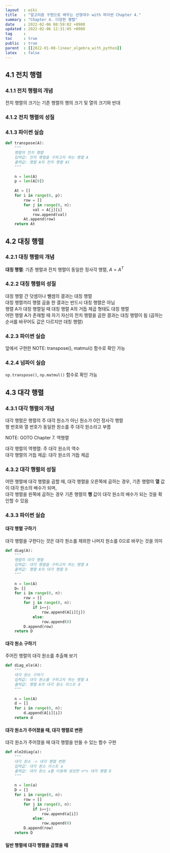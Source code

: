 ```yaml
---
layout  : wiki
title   : "알고리즘 구현으로 배우는 선형대수 with 파이썬 Chapter 4."
summary : "Chapter 4. 다양한 행렬"
date    : 2022-02-06 08:59:02 +0900
updated : 2022-02-06 12:31:05 +0900
tag     : 
toc     : true
public  : true
parent  : [[2022-01-08-linear_algebra_with_python]]
latex   : false
---
```


## 4.1 전치 행렬

### 4.1.1 전치 행렬의 개념

전치 행렬의 크기는 기존 행렬의 행의 크기 및 열의 크기와 반대  

### 4.1.2 전치 행렬의 성질

### 4.1.3 파이썬 실습

```python
def transpose(A):
    """
    행렬의 전치 행렬
    입력값: 전치 행렬을 구하고자 하는 행렬 A
    출력값: 행렬 A의 전치 행렬 At
    """
    
    n = len(A)
    p = len(A[0])
    
    At = []
    for i in range(0, p):
        row = []
        for j in range(0, n):
            val = A[j][i]
            row.append(val)
        At.append(row)
    return At
```

## 4.2 대칭 행렬

### 4.2.1 대칭 행렬의 개념

**대칭 행렬**: 기존 행렬과 전치 행렬이 동일한 정사각 행렬, $A=A^T$

### 4.2.2 대칭 행렬의 성질

대칭 행렬 간 덧셈이나 뺄셈의 결과는 대칭 행렬  
대칭 행렬끼리 행렬 곱을 한 결과는 반드시 대칭 행렬은 아님  
행렬 A가 대칭 행렬일 때 대칭 행렬 A의 거듭 제곱 형태도 대칭 행렬  
어떤 행렬 A가 존재할 때 자기 자신의 전치 행렬을 곱한 결과는 대칭 행렬이 됨 (곱하는 순서를 바꾸어도 값은 다르지만 대칭 행렬)  

### 4.2.3 파이썬 실습

앞에서 구현한 NOTE: transpose(), matmul() 함수로 확인 가능

### 4.2.4 넘파이 실습

`np.transpose()`, `np.matmul()` 함수로 확인 가능

## 4.3 대각 행렬

### 4.3.1 대각 행렬의 개념

대각 행렬은 행렬의 주 대각 원소가 아닌 원소가 0인 정사각 행렬  
행 번호와 열 번호가 동일한 원소를 주 대각 원소라고 부름  

NOTE: GOTO Chapter 7. 역행렬  

대각 행렬의 역행렬: 주 대각 원소의 역수  
대각 행렬의 거듭 제곱: 대각 원소의 거듭 제곱  

### 4.3.2 대각 행렬의 성질

어떤 행렬에 대각 행렬을 곱할 때, 대각 행렬을 오른쪽에 곱하는 경우, 기존 행렬의 **열** 값이 대각 원소의 배수가 되며,  
대각 행렬을 왼쪽에 곱하는 경우 기존 행렬의 **행** 값이 대각 원소의 배수가 되는 것을 확인할 수 있음

### 4.3.3 파이썬 실습

#### 대각 행렬 구하기

대각 행렬을 구한다는 것은 대각 원소를 제외한 나머지 원소를 0으로 바꾸는 것을 의미  

```python
def diag(A):
    """
    행렬의 대각 행렬
    입력값: 대각 행렬을 구하고자 하는 행렬 A
    출력값: 행렬 A의 대각 행렬 D
    """
    
    n = len(A)
    D= []
    for i in range(0, n):
        row = []
        for j in range(0, n):
            if i==j:
                row.append(A[i][j])
            else:
                row.append(0)
        D.append(row)
    return D
```

#### 대각 원소 구하기

주어진 행렬의 대각 원소를 추출해 보기  
```python
def diag_ele(A):
    """
    대각 원소 구하기
    입력값: 대각 원소를 구하고자 하는 행렬 A
    출력값: 행렬 A의 대각 원소 리스트 d
    """
    
    n = len(A)
    d = []
    for i in range(0, n):
        d.append(A[i][i])
    return d
```

#### 대각 원소가 주어졌을 때, 대각 행렬로 변환

대각 원소가 주어졌을 때 대각 행렬을 만들 수 있는 함수 구현
```python
def ele2diag(a):
    """
    대각 원소 -> 대각 행렬 변환
    입력값: 대각 원소 리스트 a
    출력값: 대각 원소 a를 이용해 생성한 n*n 대각 행렬 D
    """
    
    n = len(a)
    D = []
    for i in range(0, n):
        row = []
        for j in range(0, n):
            if i==j:
                row.append(a[i])
            else:
                row.append(0)
        D.append(row)
    return D
```

#### 일반 행렬에 대각 행렬을 곱했을 때



